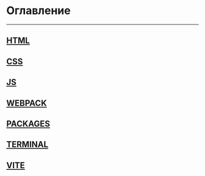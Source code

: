 # Оглавление

---

## [HTML](./HTML/index.md)

## [CSS](./CSS/index.md)

## [JS](./JS/index.md)

## [WEBPACK](./WEBPACK/index.md)

## [PACKAGES](./PACKAGES/index.md)

## [TERMINAL](./TERMINAL/index.md)

## [VITE](./VITE/index.md)
